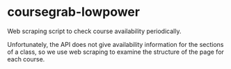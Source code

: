# coursegrab-lowpower
Web scraping script to check course availability periodically.

Unfortunately, the API does not give availability information for the sections of a class, so we use web scraping to examine the structure of the page for each course.
